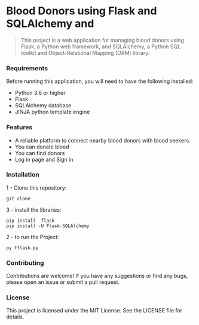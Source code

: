 # Blood Donors using Flask and SQLAlchemy and 

> This project is a web application for managing blood donors using Flask, a Python web framework, and SQLAlchemy, a Python SQL toolkit and Object-Relational Mapping (ORM) library.

### Requirements

Before running this application, you will need to have the following installed:

   - Python 3.6 or higher  
   - Flask         
   - SQLAlchemy database       
   - JINJA python template engine        



### Features

- A reliable platform to connect nearby blood donors with blood seekers.
- You can donate blood
- You can find donors
- Log in page and Sign in

### Installation
 1 - Clone this repository:
```
git clone 
```
 3 - install the libraries:
 ```
 pip install  flask
 pip install -U Flask-SQLAlchemy
 ```
 2 - to run the Project:
 ```
 py fflask.py
 ```


### Contributing
Contributions are welcome! If you have any suggestions or find any bugs,        
please open an issue or submit a pull request.

### License
This project is licensed under the MIT License. See the LICENSE file for details.
